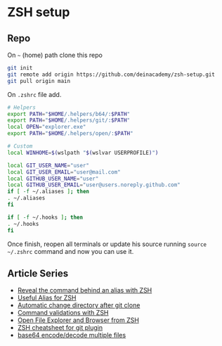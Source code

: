 # ZSH setup

## Repo

On `~` (home) path clone this repo

```bash
git init 
git remote add origin https://github.com/deinacademy/zsh-setup.git
git pull origin main
```

On `.zshrc` file add.

```bash
# Helpers
export PATH="$HOME/.helpers/b64/:$PATH"
export PATH="$HOME/.helpers/git/:$PATH"
local OPEN="explorer.exe"
export PATH="$HOME/.helpers/open/:$PATH"

# Custom
local WINHOME=$(wslpath "$(wslvar USERPROFILE)")

local GIT_USER_NAME="user"
local GIT_USER_EMAIL="user@mail.com"
local GITHUB_USER_NAME="user"
local GITHUB_USER_EMAIL="user@users.noreply.github.com"
if [ -f ~/.aliases ]; then
. ~/.aliases
fi

if [ -f ~/.hooks ]; then
. ~/.hooks
fi
```

Once finish, reopen all terminals or update his source running `source ~/.zshrc` command and now you can use it.

## Article Series

- [Reveal the command behind an alias with ZSH](https://dev.to/equiman/reveal-the-command-behind-an-alias-with-zsh-4d96)
- [Useful Alias for ZSH](https://dev.to/equiman/useful-alias-for-zsh-1j8b)
- [Automatic change directory after git clone](https://dev.to/equiman/automatic-change-directory-after-git-clone-8ei)
- [Command validations with ZSH](https://dev.to/equiman/command-validations-with-zsh-2boa)
- [Open File Explorer and Browser from ZSH](https://dev.to/equiman/open-file-explorer-and-browser-mbb)
- [ZSH cheatsheet for git plugin](https://dev.to/equiman/zsh-cheatsheet-for-git-plugin-1f6a)
- [base64 encode/decode multiple files](https://dev.to/equiman/base64-encode-decode-multiple-files-2ol1)
